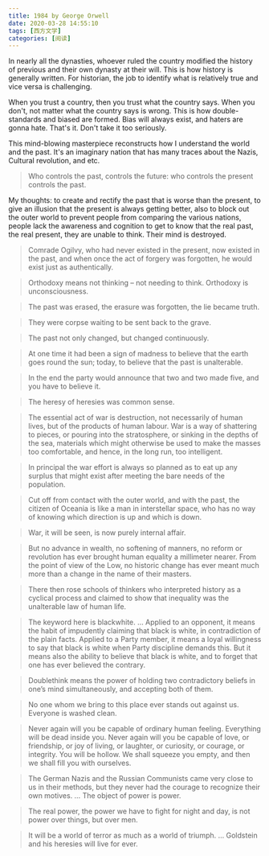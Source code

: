 ```yaml
---
title: 1984 by George Orwell
date: 2020-03-28 14:55:10
tags: [西方文学]
categories: [阅读]
---
```


In nearly all the dynasties, whoever ruled the country modified the history of previous and their own dynasty at their will. This is how history is generally written. For historian, the job to identify what is relatively true and vice versa is challenging. 

When you trust a country, then you trust what the country says. When you don't, not matter what the country says is wrong. This is how double-standards and biased are formed. Bias will always exist, and haters are gonna hate. That's it. Don't take it too seriously.

This mind-blowing masterpiece reconstructs how I understand the world and the past. It's an imaginary nation that has many traces about the Nazis, Cultural revolution, and etc. 

> Who controls the past, controls the future: who controls the present controls the past.

My thoughts: to create and rectify the past that is worse than the present, to give an illusion that the present is always getting better, also to block out the outer world to prevent people from comparing the various nations, people lack the awareness and cognition to get to know that the real past, the real present, they are unable to think. Their mind is destroyed.

> Comrade Ogilvy, who had never existed in the present, now existed in the past, and when once the act of forgery was forgotten, he would exist just as authentically. 

> Orthodoxy means not thinking – not needing to think. Orthodoxy is unconsciousness. 

> The past was erased, the erasure was forgotten, the lie became truth.

> They were corpse waiting to be sent back to the grave.

> The past not only changed, but changed continuously.

> At one time it had been a sign of madness to believe that the earth goes round the sun; today, to believe that the past is unalterable.

> In the end the party would announce that two and two made five, and you have to believe it.

> The heresy of heresies was common sense.

> The essential act of war is destruction, not necessarily of human lives, but of the products of human labour. War is a way of shattering to pieces, or pouring into the stratosphere, or sinking in the depths of the sea, materials which might otherwise be used to make the masses too comfortable, and hence, in the long run, too intelligent.

> In principal the war effort is always so planned as to eat up any surplus that might exist after meeting the bare needs of the population.

> Cut off from contact with the outer world, and with the past, the citizen of Oceania is like a man in interstellar space, who has no way of knowing which direction is up and which is down.

> War, it will be seen, is now purely internal affair.

> But no advance in wealth, no softening of manners, no reform or revolution has ever brought human equality a millimeter nearer. From the point of view of the Low, no historic change has ever meant much more than a change in the name of their masters.

> There then rose schools of thinkers who interpreted history as a cyclical process and claimed to show that inequality was the unalterable law of human life.

> The keyword here is blackwhite. … Applied to an opponent, it means the habit of impudently claiming that black is white, in contradiction of the plain facts. Applied to a Party member, it means a loyal willingness to say that black is white when Party discipline demands this. But it means also the ability to believe that black is white, and to forget that one has ever believed the contrary.

> Doublethink means the power of holding two contradictory beliefs in one’s mind simultaneously, and accepting both of them.

> No one whom we bring to this place ever stands out against us. Everyone is washed clean.

> Never again will you be capable of ordinary human feeling. Everything will be dead inside you. Never again will you be capable of love, or friendship, or joy of living, or laughter, or curiosity, or courage, or integrity. You will be hollow. We shall squeeze you empty, and then we shall fill you with ourselves.

>The German Nazis and the Russian Communists came very close to us in their methods, but they never had the courage to recognize their own motives. … The object of power is power.

>The real power, the power we have to fight for night and day, is not power over things, but over men.

>It will be a world of terror as much as a world of triumph. … Goldstein and his heresies will live for ever.







